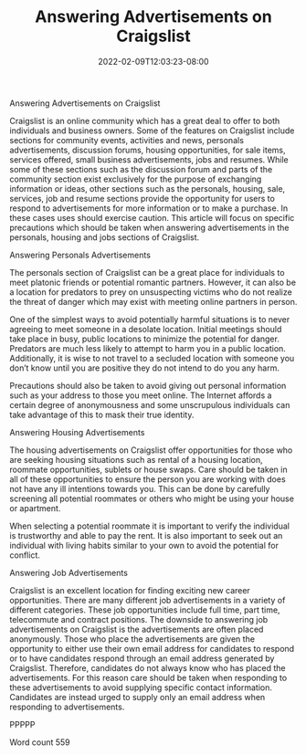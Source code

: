 ﻿---
title: "Answering Advertisements on Craigslist"
date: 2022-02-09T12:03:23-08:00
description: "Craigslist Tips for Web Success"
featured_image: "/images/Craigslist.jpg"
tags: ["Craigslist"]
---

Answering Advertisements on Craigslist

Craigslist is an online community which has a great deal to offer to both individuals and business owners. Some of the features on Craigslist include sections for community events, activities and news, personals advertisements, discussion forums, housing opportunities, for sale items, services offered, small business advertisements, jobs and resumes. While some of these sections such as the discussion forum and parts of the community section exist exclusively for the purpose of exchanging information or ideas, other sections such as the personals, housing, sale, services, job and resume sections provide the opportunity for users to respond to advertisements for more information or to make a purchase. In these cases uses should exercise caution. This article will focus on specific precautions which should be taken when answering advertisements in the personals, housing and jobs sections of Craigslist. 

Answering Personals Advertisements

The personals section of Craigslist can be a great place for individuals to meet platonic friends or potential romantic partners. However, it can also be a location for predators to prey on unsuspecting victims who do not realize the threat of danger which may exist with meeting online partners in person. 

One of the simplest ways to avoid potentially harmful situations is to never agreeing to meet someone in a desolate location. Initial meetings should take place in busy, public locations to minimize the potential for danger. Predators are much less likely to attempt to harm you in a public location. Additionally, it is wise to not travel to a secluded location with someone you don’t know until you are positive they do not intend to do you any harm. 

Precautions should also be taken to avoid giving out personal information such as your address to those you meet online. The Internet affords a certain degree of anonymousness and some unscrupulous individuals can take advantage of this to mask their true identity. 

Answering Housing Advertisements

The housing advertisements on Craigslist offer opportunities for those who are seeking housing situations such as rental of a housing location, roommate opportunities, sublets or house swaps. Care should be taken in all of these opportunities to ensure the person you are working with does not have any ill intentions towards you. This can be done by carefully screening all potential roommates or others who might be using your house or apartment. 

When selecting a potential roommate it is important to verify the individual is trustworthy and able to pay the rent. It is also important to seek out an individual with living habits similar to your own to avoid the potential for conflict. 

Answering Job Advertisements

Craigslist is an excellent location for finding exciting new career opportunities. There are many different job advertisements in a variety of different categories. These job opportunities include full time, part time, telecommute and contract positions. The downside to answering job advertisements on Craigslist is the advertisements are often placed anonymously. Those who place the advertisements are given the opportunity to either use their own email address for candidates to respond or to have candidates respond through an email address generated by Craigslist. Therefore, candidates do not always know who has placed the advertisements. For this reason care should be taken when responding to these advertisements to avoid supplying specific contact information. Candidates are instead urged to supply only an email address when responding to advertisements. 

PPPPP

Word count 559


